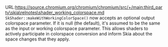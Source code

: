 URL:https://source.chromium.org/chromium/chromium/src/+/main:third_party\skia\relnotes\shader_working_colorspace.md
`SkShader::makeWithWorkingColorSpace()` now accepts an optional output
colorspace parameter. If it is null (the default), it's assumed to be the same
as the input or working colorspace parameter. This allows shaders to actively
participate in colorspace conversion and inform Skia about the space changes
that they apply.
